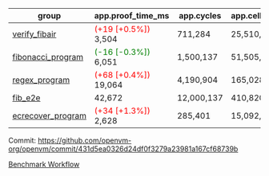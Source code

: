 | group | app.proof_time_ms | app.cycles | app.cells_used | leaf.proof_time_ms | leaf.cycles | leaf.cells_used |
| -- | -- | -- | -- | -- | -- | -- |
| [verify_fibair](https://github.com/openvm-org/openvm/blob/benchmark-results/benchmarks-pr/1161/verify_fibair-431d5ea0326d24df0f3279a23981a167cf68739b.md) |<span style='color: red'>(+19 [+0.5%])</span> 3,504 |  711,284 |  25,510,945 |- | - | - |
| [fibonacci_program](https://github.com/openvm-org/openvm/blob/benchmark-results/benchmarks-pr/1161/fibonacci-431d5ea0326d24df0f3279a23981a167cf68739b.md) |<span style='color: green'>(-16 [-0.3%])</span> 6,051 |  1,500,137 |  51,505,102 |- | - | - |
| [regex_program](https://github.com/openvm-org/openvm/blob/benchmark-results/benchmarks-pr/1161/regex-431d5ea0326d24df0f3279a23981a167cf68739b.md) |<span style='color: red'>(+68 [+0.4%])</span> 19,064 |  4,190,904 |  165,028,173 |- | - | - |
| [fib_e2e](https://github.com/openvm-org/openvm/blob/benchmark-results/benchmarks-pr/1161/fib_e2e-431d5ea0326d24df0f3279a23981a167cf68739b.md) | 42,672 |  12,000,137 |  410,820,430 | 90,311 |  18,474,185 |  661,000,180 |
| [ecrecover_program](https://github.com/openvm-org/openvm/blob/benchmark-results/benchmarks-pr/1161/ecrecover-431d5ea0326d24df0f3279a23981a167cf68739b.md) |<span style='color: red'>(+34 [+1.3%])</span> 2,628 |  285,401 |  15,092,297 |- | - | - |


Commit: https://github.com/openvm-org/openvm/commit/431d5ea0326d24df0f3279a23981a167cf68739b

[Benchmark Workflow](https://github.com/openvm-org/openvm/actions/runs/12731104896)
